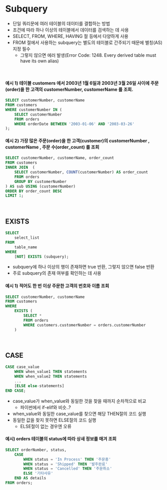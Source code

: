 # Subquery
- 단일 쿼리문에 여러 테이블의 데이터를 결합하는 방법
- 조건에 따라 하나 이상의 테이블에서 데이터를 검색하는 데 사용
- SELECT, FROM, WHERE, HAVING 절 등에서 다양하게 사용
- FROM 절에서 사용하는 subquery는 별도의 테이블로 간주되기 때문에 별칭(AS) 지정 필수
    - 그렇지 않으면 에러 발생(Error Code: 1248. Every derived table must have its own alias)

<br>

#### 예시 1) 테이블 customers 에서 2003년 1월 6일과 2003년 3월 26일 사이에 주문(order)을 한 고객의 customerNumber, customerName 를 조회.
```SQL
SELECT customerNumber, customerName
FROM customers
WHERE customerNumber IN (
	SELECT customerNumber
	FROM orders
	WHERE orderDate BETWEEN '2003-01-06' AND '2003-03-26'
);
```

#### 예시 2) 가장 많은 주문(order)을 한 고객(customer)의 customerNumber , customerName , 주문 수(order_count) 를 조회
```SQL
SELECT customerNumber, customerName, order_count
FROM customers
INNER JOIN  (
	SELECT customerNumber, COUNT(customerNumber) AS order_count
	FROM orders
    GROUP BY customerNumber
) AS sub USING (customerNumber)
ORDER BY order_count DESC
LIMIT 1;
```

<br>

## EXISTS   
```SQL
SELECT
    select_list
FROM
    table_name
WHERE
    [NOT] EXISTS (subquery);
```
- subquery에 하나 이상의 행이 존재하면 true 반환, 그렇지 않으면 false 반환
- 주로 subquery의 존재 여부를 확인하는 데 사용

#### 예시 1) 적어도 한 번 이상 주문한 고객의 번호와 이름 조회
```sql
SELECT customerNumber, customerName
FROM customers
WHERE
    EXISTS (
        SELECT *
        FROM orders
        WHERE customers.customerNumber = orders.customerNumber
    )
```

<br>

## CASE
```sql
CASE case_value
    WHEN when_value1 THEN statements
    WHEN when_value2 THEN statements
    ...
    [ELSE else-statements]
END CASE;
```
- case_value가 when_value와 동일한 것을 찾을 때까지 순차적으로 비교
    - 파이썬에서 if-elif와 비슷..?
- when_value와 동일한 case_value를 찾으면 해당 THEN절의 코드 실행
- 동일한 값을 찾지 못하면 ELSE절의 코드 실행
    - ELSE절이 없는 경우엔 오류
    
#### 예시) orders 테이블의 status에 따라 상새 정보를 매겨 조회
```sql
SELECT orderNumber, status,
    CASE
        WHEN status = 'In Process' THEN '주문중'
        WHEN status = 'Shipped' THEN '발주완료'
        WHEN status = 'Cancelled' THEN '주문취소'
        ELSE '기타사유'
    END AS details
FROM orders;
```